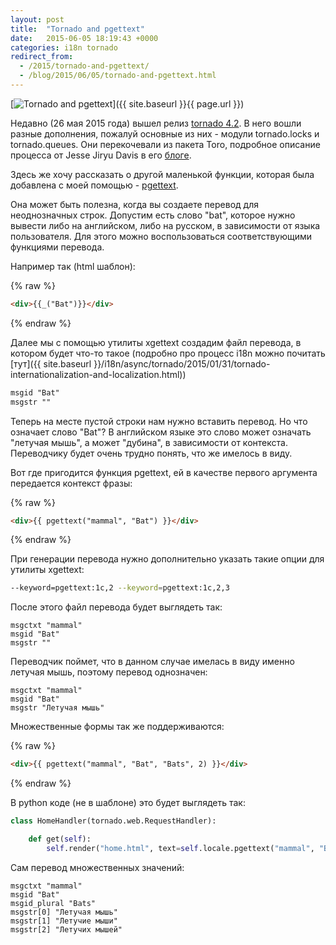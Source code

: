 ```yaml
---
layout: post
title:  "Tornado and pgettext"
date:   2015-06-05 18:19:43 +0000
categories: i18n tornado
redirect_from:
  - /2015/tornado-and-pgettext/
  - /blog/2015/06/05/tornado-and-pgettext.html
---
```


[![Tornado and pgettext](https://img-fotki.yandex.ru/get/15560/85893628.c68/0_18816d_971d97b2_L.png "Tornado and pgettext")]({{ site.baseurl }}{{ page.url }})

Недавно (26 мая 2015 года) вышел релиз [tornado 4.2](http://www.tornadoweb.org/en/latest/releases/v4.2.0.html). В него вошли разные дополнения, пожалуй основные из них - модули tornado.locks и tornado.queues. Они перекочевали из пакета Toro, подробное описание процесса от Jesse Jiryu Davis в его [блоге](http://emptysqua.re/blog/tornado-locks-and-queues/).

Здесь же хочу рассказать о другой маленькой функции, которая была добавлена с моей помощью - [pgettext](http://www.tornadoweb.org/en/latest/locale.html#tornado.locale.GettextLocale.pgettext).

<!--more-->

Она может быть полезна, когда вы создаете перевод для неоднозначных строк. Допустим есть слово "bat", которое нужно вывести либо на английском, либо на русском, в зависимости от языка пользователя. Для этого можно воспользоваться соответствующими функциями перевода.

Например так (html шаблон):

{% raw %}
```html
<div>{{_("Bat")}}</div>
```
{% endraw %}

Далее мы с помощью утилиты xgettext создадим файл перевода, в котором будет что-то такое (подробно про процесс i18n можно почитать [тут]({{ site.baseurl }}/i18n/async/tornado/2015/01/31/tornado-internationalization-and-localization.html))

```html
msgid "Bat"
msgstr ""
```

Теперь на месте пустой строки нам нужно вставить перевод. Но что означает слово "Bat"? В английском языке это слово может означать "летучая мышь", а может "дубина", в зависимости от контекста. Переводчику будет очень трудно понять, что же имелось в виду.

Вот где пригодится функция pgettext, ей в качестве первого аргумента передается контекст фразы:

{% raw %}
```html
<div>{{ pgettext("mammal", "Bat") }}</div>
```
{% endraw %}

При генерации перевода нужно дополнительно указать такие опции для утилиты xgettext:

```bash
--keyword=pgettext:1c,2 --keyword=pgettext:1c,2,3
```

После этого файл перевода будет выглядеть так:

```
msgctxt "mammal"
msgid "Bat"
msgstr ""
```

Переводчик поймет, что в данном случае имелась в виду именно летучая мышь, поэтому перевод однозначен:

```
msgctxt "mammal"
msgid "Bat"
msgstr "Летучая мышь"
```

Множественные формы так же поддерживаются:

{% raw %}
```html
<div>{{ pgettext("mammal", "Bat", "Bats", 2) }}</div>
```
{% endraw %}

В python коде (не в шаблоне) это будет выглядеть так:

```python
class HomeHandler(tornado.web.RequestHandler):

    def get(self):
        self.render("home.html", text=self.locale.pgettext("mammal", "Bat", "Bats", 2))
```

Сам перевод множественных значений:

```
msgctxt "mammal"
msgid "Bat"
msgid_plural "Bats"
msgstr[0] "Летучая мышь"
msgstr[1] "Летучие мыши"
msgstr[2] "Летучих мышей"
```
